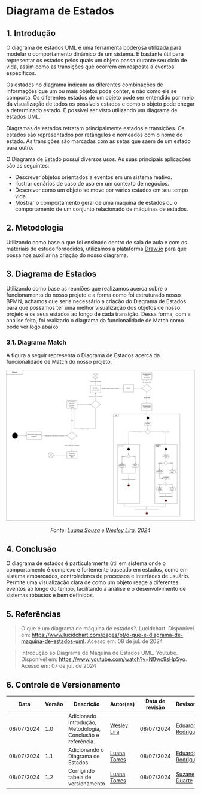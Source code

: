 # Diagrama de Estados 

## 1. Introdução

O diagrama de estados UML é uma ferramenta poderosa utilizada para modelar o comportamento dinâmico de um sistema. É bastante útil para representar os estados pelos quais um objeto passa durante seu ciclo de vida, assim como as transições que ocorrem em resposta a eventos específicos.

Os estados no diagrama indicam as diferentes combinações de informações que um ou mais objetos pode conter, e não como ele se comporta. Os diferentes estados de um objeto pode ser entendido por meio da visualização de todos os possíveis estados e como o objeto pode chegar a determinado estado. É possível ser visto utilizando um diagrama de estados UML.

Diagramas de estados retratam principalmente estados e transições. Os estados são representados por retângulos e nomeados com o nome do estado. As transições são marcadas com as setas que saem de um estado para outro.

O Diagrama de Estado possuí diversos usos. As suas principais aplicações são as seguintes:

- Descrever objetos orientados a eventos em um sistema reativo.
- Ilustrar cenários de caso de uso em um contexto de negócios.
- Descrever como um objeto se move por vários estados em seu tempo vida.
- Mostrar o comportamento geral de uma máquina de estados ou o comportamento de um conjunto relacionado de máquinas de estados.

## 2. Metodologia

Utilizando como base o que foi ensinado dentro de sala de aula e com os materiais de estudo fornecidos, utilizamos a plataforma [Draw.io](https://app.diagrams.net/) para que possa nos auxiliar na criação do nosso diagrama.

## 3. Diagrama de Estados

Utilizando como base as reuniões que realizamos acerca sobre o funcionamento do nosso projeto e a forma como foi estruturado nosso BPMN, achamos que seria necessário a criação do Diagrama de Estados para que possamos ter uma melhor visualização dos objetos de nosso projeto e os seus estados ao longo de cada transição. Dessa forma, com a análise feita, foi realizado o diagrama da funcionalidade de Match como pode ver logo abaixo:

### 3.1. Diagrama Match

A figura a seguir representa o Diagrama de Estados acerca da funcionalidade de Match do nosso projeto.

<center>

![](../assets/diagrama_de_estados.png)

*Fonte: [Luana Souza](https://github.com/luanatorress) e [Wesley Lira](https://github.com/Weslin-0101). 2024*
</center>

## 4. Conclusão

O diagrama de estados é particularmente útil em sistema onde o comportamento é complexo e fortemente baseado em estados, como em sistema embarcados, controladores de processos e interfaces de usuário. Permite uma visualização clara de como um objeto reage a diferentes eventos ao longo do tempo, facilitando a análise e o desenvolvimento de sistemas robustos e bem definidos.

## 5. Referências

> O que é um diagrama de máquina de estados?. Lucidchart. Disponível em: <https://www.lucidchart.com/pages/pt/o-que-e-diagrama-de-maquina-de-estados-uml>. Acesso em: 08 de jul. de 2024

> Introdução ao Diagrama de Máquina de Estados UML. Youtube. Disponível em: <https://www.youtube.com/watch?v=N0wc9sHp5yo>. Acesso em: 07 de jul. de 2024

## 6. Controle de Versionamento

| Data       | Versão | Descrição                                                   | Autor(es)                                       | Data de revisão | Revisor(es)                                             |
| ---------- | ------ | ----------------------------------------------------------- | ----------------------------------------------- | --------------- | ------------------------------------------------------- |
| 08/07/2024 | 1.0    | Adicionado Introdução, Metodologia, Conclusão e referência. | [Wesley Lira](https://github.com/Weslin-0101)   | 08/07/2024      | [Eduardo Rodrigues](https://github.com/Eduardo-RFarias) |
| 08/07/2024 | 1.1    | Adicionando o Diagrama de Estados                           | [Luana Torres](https://github.com/luanatorress) | 08/07/2024      | [Eduardo Rodrigues](https://github.com/Eduardo-RFarias) |
| 08/07/2024 | 1.2    | Corrigindo tabela de versionamento                          | [Luana Torres](https://github.com/luanatorress) | 08/07/2024      | [Suzane Duarte](https://github.com/suzaneduarte)        |